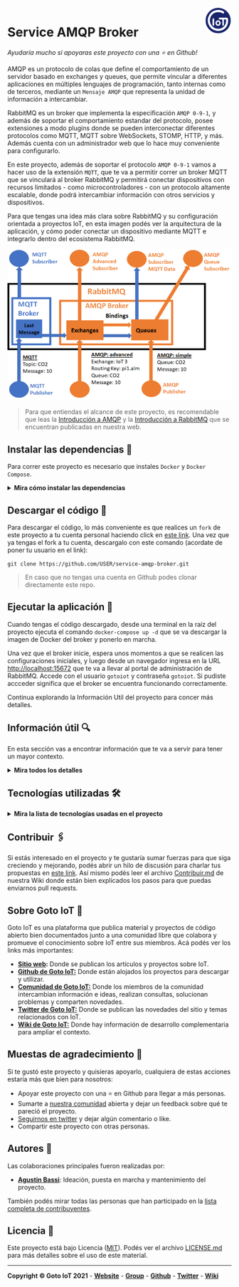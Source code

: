 <a href="https://www.gotoiot.com/">
    <img src="doc/gotoiot-logo.png" alt="logo" title="Goto IoT" align="right" width="60" height="60" />
</a>

Service AMQP Broker
===================

*Ayudaría mucho si apoyaras este proyecto con una ⭐ en Github!*

AMQP es un protocolo de colas que define el comportamiento de un servidor basado en exchanges y queues, que permite vincular a diferentes aplicaciones en múltiples lenguajes de programación, tanto internas como de terceros, mediante un `Mensaje AMQP` que representa la unidad de información a intercambiar.

RabbitMQ es un broker que implementa la especificación `AMQP 0-9-1`, y además de soportar el comportamiento estandar del protocolo, posee extensiones a modo plugins donde se pueden interconectar diferentes protocolos como MQTT, MQTT sobre WebSockets, STOMP, HTTP, y más. Además cuenta con un administrador web que lo hace muy conveniente para configurarlo.

En este proyecto, además de soportar el protocolo `AMQP 0-9-1` vamos a hacer uso de la extensión `MQTT`, que te va a permitir correr un broker MQTT que se vinculará al broker RabbitMQ y permitirá conectar dispositivos con recursos limitados - como microcontroladores - con un protocolo altamente escalable, donde podrá intercambiar información con otros servicios y dispositivos.

Para que tengas una idea más clara sobre RabbitMQ y su configuración orientada a proyectos IoT, en esta imagen podés ver la arquitectura de la aplicación, y cómo poder conectar un dispositivo mediante MQTT e integrarlo dentro del ecosistema RabbitMQ.

![rabbitmq_layout](doc/rabbitmq_layout.png)

> Para que entiendas el alcance de este proyecto, es recomendable que leas la [Introducción a AMQP](https://www.gotoiot.com/pages/articles/amqp_intro/index.html) y la [Introducción a RabbitMQ](https://www.gotoiot.com/pages/articles/rabbitmq_intro/index.html) que se encuentran publicadas en nuestra web.

## Instalar las dependencias 🔩

Para correr este proyecto es necesario que instales `Docker` y `Docker Compose`. 

<details><summary><b>Mira cómo instalar las dependencias</b></summary><br>

En [este documento](https://www.gotoiot.com/pages/articles/docker_installation/index.html) publicado en nuestra web están los detalles para instalar Docker y Docker Compose. Si querés instalar ambas herramientas en una Raspberry Pi podés seguir [esta guía](https://devdojo.com/bobbyiliev/how-to-install-docker-and-docker-compose-on-raspberry-pi) que muestra todos los detalles de instalación.

En caso que tengas algún incoveniente o quieras profundizar al respecto, podes leer la documentación oficial de [Docker](https://docs.docker.com/get-docker/) y también la de [Docker Compose](https://docs.docker.com/compose/install/).

</details>

## Descargar el código 💾

Para descargar el código, lo más conveniente es que realices un `fork` de este proyecto a tu cuenta personal haciendo click en [este link](https://github.com/gotoiot/service-amqp-broker/fork). Una vez que ya tengas el fork a tu cuenta, descargalo con este comando (acordate de poner tu usuario en el link):

```
git clone https://github.com/USER/service-amqp-broker.git
```

> En caso que no tengas una cuenta en Github podes clonar directamente este repo.

## Ejecutar la aplicación 🚀

Cuando tengas el código descargado, desde una terminal en la raíz del proyecto ejecuta el comando `docker-compose up -d` que se va descargar la imagen de Docker del broker y ponerlo en marcha. 

Una vez que el broker inicie, espera unos momentos a que se realicen las configuraciones iniciales, y luego desde un navegador ingresa en la URL [http://localhost:15672](http://localhost:15672) que te va a llevar al portal de administración de RabbitMQ. Accede con el usuario `gotoiot` y contraseña `gotoiot`. Si pudiste accceder significa que el broker se encuentra funcionando correctamente.

Continua explorando la Información Util del proyecto para concer más detalles.

## Información útil 🔍

En esta sección vas a encontrar información que te va a servir para tener un mayor contexto.

<details><summary><b>Mira todos los detalles</b></summary>

### Configuración del servicio

El archivo `docker-compose.yml` administra los parámetros generales de ejecución del broker. Está basado en la imagen oficial de `RabbitMQ` y soporta la conexión el protocolo AMQP en el binding de puertos 5672:5672, la comunicación por MQTT en 1883:1883, MQTT por WebSockets en 15675:15675 y la comunicación para el administrador del broker por http en el puerto 15672:15672.

Así mismo, dentro del archivo docker-compose se definen los bind volumes que se comparten con el broker. Todos se encuentran mapeados dentro del directorio `rabbitmq` y se definen de la siguiente manera:

* **enable_plugins:** En este archivo se pueden especificar los plugins habilitados por el broker. Si querés saber más al respecto podés ingresar a [este link](https://www.rabbitmq.com/plugins.html).
* **rabbitmq-env.conf**: Este es el archivo donde se comparten las variables de entorno con las que inicia el broker. Si querés saber más al respecto podés ingresar a [este link](https://www.rabbitmq.com/configure.html#customise-environment).
* **rabbitmq.conf**: Este es el archivo donde se realiza la configuración específica del broker. Para este proyecto mayormente se realiza la configuración para MQTT y también desde qué path tomar las definiciones. Si querés saber más al respecto podés ingresar a [este link](https://www.rabbitmq.com/configure.html).
* **definitions.json**: Este archivo permite crear las definiciones de todo el broker antes de comenzar su ejecución y sin tener que hacerlo manualmente. Esta característica es puntualmente útil ya que se puede compartir el entorno de ejecución del broker sin necesidad de configuraciones manuales. Si querés saber más al respecto podés ingresar a [este link](https://github.com/tyranron/lapin-issue-133-example/blob/master/rabbitmq-definitions.json).

### Definiciones en el broker

Tal como vimos en el apartado anterior, el archivo `definitions.json` tiene toda la declaración de entidades, usuarios, permisos, exchanges, queues y bindings, que se realizan de manera automática al iniciar el broker.

Esta característica resulta realmente útil para compartir la información, por lo que es recomendable que siempre que quieras realizar un proyecto lo tengas en cuenta y trates de realizarla mediante este archivo.

En [este link](https://github.com/tyranron/lapin-issue-133-example/blob/master/rabbitmq-definitions.json) podés ver un ejemplo completo de definiciones que lo podés tomar como punto de partida para realizar tus configuraciones. 

Este proyecto trae algunas definiciones preestablecidas, y podés modificarla a tus necesidades editando el archivo `definitions.json`.

### Ejecutar comandos dentro del broker

Si vas a realizar configuraciones en particular dentro del broker, en la información en internet vas a encontrar que muchas veces se ejecutan comandos dentro del broker, que sería lo mismo que ingresar al panel de administración y realizarlos por ese medio.

Para correr cualquier comando, primero necesitas saber el nombre del container del servicio, para ello, podes ejecutar el comando `docker ps` y ver su nombre. Luego, una vez que sepas el nombre corre el comando `docker exec -it CONTAINER_NAME /bin/sh` para ingresar dentro del contenedor.

En este ejemplo, podés ver los pasos necesarios para crear un usuario llamado `myuser` con contraseña `mypass`, con permisos de administrador del sistema.

```sh
rabbitmqctl add_user myuser mypass
rabbitmqctl set_permissions -p / myuser ".*" ".*" ".*"
rabbitmqctl set_user_tags myuser management administrator
```


### Conecxión por MQTT

La conexión por MQTT se realiza mediante el [plugin oficial de RabbitMQ](https://www.rabbitmq.com/mqtt.html). Es recomendable que leas la información para entender cómo trabaja. 

Este proyecto está pre configurado para reenviar los topics que llegan por MQTT hacia el exchange `amq.topic`; del mismo todo, todo lo que se publica en el exchange `amq.topic` que concide con la suscripción MQTT es enviado hacia los clientes respectivos. Para conectarse al broker es necesario utilizar el usuario y contraseña definidos en las variables `mqtt.default_user` y `mqtt.default_pass` en el archivo `rabbitmq.config`. 

En este ejemplo te vamos a mostrar como realizar una suscripción y publicación por MQTT usando los `Mosquitto Clients` del broker [Mosquitto](https://www.mosquitto.org) mediante un contenedor de docker. Las credenciales de acceso son las por defecto del archivo de configuración.

Abrí una terminal y ejecutá este comando para suscribirte a todos eventos (`event/#`).

```
docker run --rm --net host eclipse-mosquitto mosquitto_sub -h localhost -p 1883 -u gotoiot -P gotoiot -t event/#
```

Luego, desde otra terminal corré el siguiente comando para publicar un topic `event/failure` con el payload `'{"sensor_connected": false}'`.

```
docker run --rm --net host eclipse-mosquitto mosquitto_pub -h localhost -p 1883 -u gotoiot -P gotoiot -t event/failure -m '{"sensor_connected": false}'
```

### Producir y consumir mensajes

Para poder realizar una comunicación entre un productor y un consumidor es necesario que el productor se conecte a un exchange, un consumidor a una queue, y que haya un binding (routing_key) que vincule estas dos entidades.

Para este ejemplo vamos a utilizar el exchange que se crea por defecto `amq.topic` (un exchange basado en topic), una queue que se llame `events`, y un binding que vincule el exchange `amq.topic` con la queue `events` utilizando la routing key `event.*` que permitira recibir cualquier tipo de eventos que comiencen con `event.`, como por ejemplo `event.alarm`, `event.user`, pero no algo como `user.logout`.

Como primera medida debés logearte en el [admin de RabbitMQ](http://localhost:15672) con el usuario y contraseña que figuran en el archivo `definitions.json` (el usuario por defecto es `gotoiot` y contraseña `gotoiot`). Luego accedé a la pestaña `Queues` en la parte superior.

Dentro de la pestaña `Queues`, en la opción `Add a new queue` ingresa los datos como se muestran en esta imagen.

![queue-create](doc/queue-create.png)

Luego, anda a la pestaña de `Exchanges`, y en la lista de exchanges disponibles hacé click sobre el exchange `amq.topic`. Dentro de la descripción del exchange, anda a la opción `Add binding from this exchange` y realiza la siguiente configuración.

![bind-create](doc/bind-create.png)

Al realizar el paso anterior, dentro de los bindings deberías ver el que acabas de realizar, como en esta imagen. Tene en cuenta que podés ver mas de una queue asociada a un exchange.

![bind-show](doc/bind-show.png)

Ahora que realizaste la configuración podés enviar mensajes al exchange. Dentro de la sección `Exchanges->Publish Message` realiza el envío de un mensaje como este.

![message-create](doc/message-create.png)

Luego, anda a la pestaña Queues, y en la sección Get Messages presioná el botón para obtener los mensajes. Deberías ver una imagen como la siguiente.

![message-show](doc/message-show.png)

</details>

## Tecnologías utilizadas 🛠️

<details><summary><b>Mira la lista de tecnologías usadas en el proyecto</b></summary><br>

* [Docker](https://www.docker.com/) - Ecosistema que permite la ejecución de contenedores de software.
* [Docker Compose](https://docs.docker.com/compose/) - Herramienta que permite administrar múltiples contenedores de Docker.
* [RabbitMQ](https://rabbitmq.com/) - Broker AMQP libre y abierto ampliamente utilizado.

</details>

## Contribuir 🖇️

Si estás interesado en el proyecto y te gustaría sumar fuerzas para que siga creciendo y mejorando, podés abrir un hilo de discusión para charlar tus propuestas en [este link](https://github.com/gotoiot/service-amqp-broker/issues/new). Así mismo podés leer el archivo [Contribuir.md](https://github.com/gotoiot/gotoiot-doc/wiki/Contribuir) de nuestra Wiki donde están bien explicados los pasos para que puedas enviarnos pull requests.

## Sobre Goto IoT 📖

Goto IoT es una plataforma que publica material y proyectos de código abierto bien documentados junto a una comunidad libre que colabora y promueve el conocimiento sobre IoT entre sus miembros. Acá podés ver los links más importantes:

* **[Sitio web](https://www.gotoiot.com/):** Donde se publican los artículos y proyectos sobre IoT. 
* **[Github de Goto IoT:](https://github.com/gotoiot)** Donde están alojados los proyectos para descargar y utilizar. 
* **[Comunidad de Goto IoT:](https://groups.google.com/g/gotoiot)** Donde los miembros de la comunidad intercambian información e ideas, realizan consultas, solucionan problemas y comparten novedades.
* **[Twitter de Goto IoT:](https://twitter.com/gotoiot)** Donde se publican las novedades del sitio y temas relacionados con IoT.
* **[Wiki de Goto IoT:](https://github.com/gotoiot/doc/wiki)** Donde hay información de desarrollo complementaria para ampliar el contexto.

## Muestas de agradecimiento 🎁

Si te gustó este proyecto y quisieras apoyarlo, cualquiera de estas acciones estaría más que bien para nosotros:

* Apoyar este proyecto con una ⭐ en Github para llegar a más personas.
* Sumarte a [nuestra comunidad](https://groups.google.com/g/gotoiot) abierta y dejar un feedback sobre qué te pareció el proyecto.
* [Seguirnos en twitter](https://github.com/gotoiot/doc/wiki) y dejar algún comentario o like.
* Compartir este proyecto con otras personas.

## Autores 👥

Las colaboraciones principales fueron realizadas por:

* **[Agustin Bassi](https://github.com/agustinBassi)**: Ideación, puesta en marcha y mantenimiento del proyecto.

También podés mirar todas las personas que han participado en la [lista completa de contribuyentes](https://github.com/gotoiot/service-amqp-broker/contributors).

## Licencia 📄

Este proyecto está bajo Licencia ([MIT](https://choosealicense.com/licenses/mit/)). Podés ver el archivo [LICENSE.md](LICENSE.md) para más detalles sobre el uso de este material.

---

**Copyright © Goto IoT 2021** - [**Website**](https://www.gotoiot.com) - [**Group**](https://groups.google.com/g/gotoiot) - [**Github**](https://www.github.com/gotoiot) - [**Twitter**](https://www.twitter.com/gotoiot) - [**Wiki**](https://github.com/gotoiot/doc/wiki)
